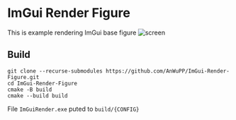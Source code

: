 # ImGui Render Figure
This is example rendering ImGui base figure
![screen](https://i.imgur.com/KdElOas.png)

## Build

    git clone --recurse-submodules https://github.com/AnWuPP/ImGui-Render-Figure.git
    cd ImGui-Render-Figure
    cmake -B build
    cmake --build build

File `ImGuiRender.exe` puted to `build/{CONFIG}`
